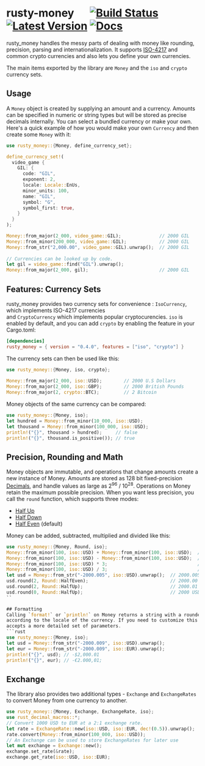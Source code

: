 # rusty-money &emsp; [![Build Status]][travis] [![Latest Version]][crates.io] [![Docs]][docs.rs]

[Build Status]: https://travis-ci.com/varunsrin/rusty_money.svg?branch=master
[travis]: https://travis-ci.com/varunsrin/rusty_money
[Latest Version]: https://img.shields.io/crates/v/rusty-money.svg
[crates.io]: https://crates.io/crates/rusty-money
[Docs]: https://docs.rs/rusty-money/badge.svg
[docs.rs]: https://docs.rs/rusty-money

rusty_money handles the messy parts of dealing with money like rounding, precision, parsing and 
internationalization. It supports [ISO-4217](https://en.wikipedia.org/wiki/ISO_4217) and common
crypto currencies and also lets you define your own currencies.

The main items exported by the library are `Money` and the `iso` and `crypto` currency sets.

## Usage

A `Money` object is created by supplying an amount and a currency. Amounts can be specified in numeric or string types
but will be stored as precise decimals internally. You can select a bundled currency or make your own. Here's a 
quick example of how you would make your own `Currency` and then create some `Money` with it: 

```rust
use rusty_money::{Money, define_currency_set};

define_currency_set!(
  video_game {
    GIL: {
      code: "GIL",
      exponent: 2,
      locale: Locale::EnUs,
      minor_units: 100,
      name: "GIL",
      symbol: "G",
      symbol_first: true,
    }
  }
);

Money::from_major(2_000, video_game::GIL);              // 2000 GIL
Money::from_minor(200_000, video_game::GIL);            // 2000 GIL
Money::from_str("2,000.00", video_game::GIL).unwrap();  // 2000 GIL
 
// Currencies can be looked up by code. 
let gil = video_game::find("GIL").unwrap();                        
Money::from_major(2_000, gil);                          // 2000 GIL
```

## Features: Currency Sets

rusty_money provides two currency sets for convenience : `IsoCurrency`, which implements ISO-4217 currencies  
and `CryptoCurrency` which implements popular cryptocurencies. `iso` is enabled by default, and you can add 
`crypto` by enabling the feature in your Cargo.toml: 

```toml
[dependencies]
rusty_money = { version = "0.4.0", features = ["iso", "crypto"] }
```

The currency sets can then be used like this:

```rust
use rusty_money::{Money, iso, crypto};
  
Money::from_major(2_000, iso::USD);        // 2000 U.S Dollars
Money::from_major(2_000, iso::GBP);        // 2000 British Pounds
Money::from_major(2, crypto::BTC);         // 2 Bitcoin
```

Money objects of the same currency can be compared:

 ```rust
use rusty_money::{Money, iso};
let hundred = Money::from_minor(10_000, iso::USD);
let thousand = Money::from_minor(100_000, iso::USD);
println!("{}", thousand > hundred);     // false
println!("{}", thousand.is_positive()); // true
```

## Precision, Rounding and Math

Money objects are immutable, and operations that change amounts create a new instance of Money. Amounts are stored 
as 128 bit fixed-precision [Decimals](https://github.com/paupino/rust-decimal), and handle values as large as 
2<sup>96</sup> / 10<sup>28</sup>. Operations on Money retain the maximum possible precision. When you want less 
precision, you call the `round` function, which  supports three modes:

* [Half Up](https://en.wikipedia.org/wiki/Rounding#Round_half_up)
* [Half Down](https://en.wikipedia.org/wiki/Rounding#Round_half_down)
* [Half Even](https://en.wikipedia.org/wiki/Rounding#Round_half_even) (default)

Money can be added, subtracted, multiplied and divided like this:

```rust
use rusty_money::{Money, Round, iso};
Money::from_minor(100, iso::USD) + Money::from_minor(100, iso::USD);  // 2 USD
Money::from_minor(100, iso::USD) - Money::from_minor(100, iso::USD);  // 0 USD
Money::from_minor(100, iso::USD) * 3;                                 // 3 USD
Money::from_minor(100, iso::USD) / 3;                                 // 0.333... USD
let usd = Money::from_str("-2000.005", iso::USD).unwrap();  // 2000.005 USD
usd.round(2, Round::HalfEven);                              // 2000.00 USD
usd.round(2, Round::HalfUp);                                // 2000.01 USD
usd.round(0, Round::HalfUp);                                // 2000 USD
``

## Formatting
Calling `format!` or `println!` on Money returns a string with a rounded amount, using separators and symbols
according to the locale of the currency. If you need to customize this output, the `Formatter` module
accepts a more detailed set of parameters.
```rust
use rusty_money::{Money, iso};
let usd = Money::from_str("-2000.009", iso::USD).unwrap();
let eur = Money::from_str("-2000.009", iso::EUR).unwrap();
println!("{}", usd); // -$2,000.01
println!("{}", eur); // -€2.000,01;
```

## Exchange

The library also provides two additional types - `Exchange` and `ExchangeRates` to convert Money from one currency
to another.

```rust
use rusty_money::{Money, Exchange, ExchangeRate, iso};
use rust_decimal_macros::*;
// Convert 1000 USD to EUR at a 2:1 exchange rate.
let rate = ExchangeRate::new(iso::USD, iso::EUR, dec!(0.5)).unwrap();
rate.convert(Money::from_minor(100_000, iso::USD));                                     // 500 EUR
// An Exchange can be used to store ExchangeRates for later use
let mut exchange = Exchange::new();
exchange.set_rate(&rate);
exchange.get_rate(iso::USD, iso::EUR);
```

